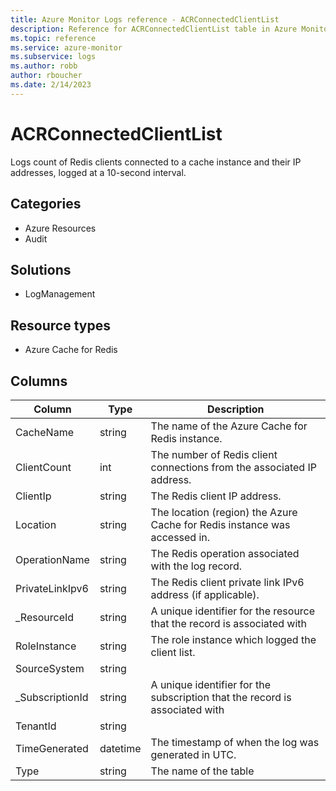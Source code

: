 ```yaml
---
title: Azure Monitor Logs reference - ACRConnectedClientList
description: Reference for ACRConnectedClientList table in Azure Monitor Logs.
ms.topic: reference
ms.service: azure-monitor
ms.subservice: logs
ms.author: robb
author: rboucher
ms.date: 2/14/2023
---
```


# ACRConnectedClientList

 Logs count of Redis clients connected to a cache instance and their IP addresses, logged at a 10-second interval.

## Categories

- Azure Resources
- Audit
## Solutions

- LogManagement
## Resource types

- Azure Cache for Redis




## Columns

| Column | Type | Description |
| --- | --- | --- |
| CacheName | string | The name of the Azure Cache for Redis instance. |
| ClientCount | int | The number of Redis client connections from the associated IP address. |
| ClientIp | string | The Redis client IP address. |
| Location | string | The location (region) the Azure Cache for Redis instance was accessed in. |
| OperationName | string | The Redis operation associated with the log record. |
| PrivateLinkIpv6 | string | The Redis client private link IPv6 address (if applicable). |
| _ResourceId | string | A unique identifier for the resource that the record is associated with |
| RoleInstance | string | The role instance which logged the client list. |
| SourceSystem | string |  |
| _SubscriptionId | string | A unique identifier for the subscription that the record is associated with |
| TenantId | string |  |
| TimeGenerated | datetime | The timestamp of when the log was generated in UTC. |
| Type | string | The name of the table |
